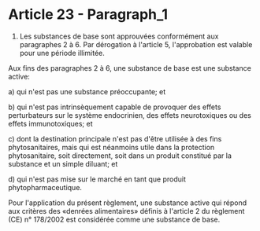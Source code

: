 # Article 23 - Paragraph_1

1. Les substances de base sont approuvées conformément aux paragraphes 2 à 6. Par dérogation à l'article 5, l'approbation est valable pour une période illimitée.

Aux fins des paragraphes 2 à 6, une substance de base est une substance active:

a) qui n'est pas une substance préoccupante; et

b) qui n'est pas intrinsèquement capable de provoquer des effets perturbateurs sur le système endocrinien, des effets neurotoxiques ou des effets immunotoxiques; et

c) dont la destination principale n'est pas d'être utilisée à des fins phytosanitaires, mais qui est néanmoins utile dans la protection phytosanitaire, soit directement, soit dans un produit constitué par la substance et un simple diluant; et

d) qui n'est pas mise sur le marché en tant que produit phytopharmaceutique.

Pour l'application du présent règlement, une substance active qui répond aux critères des «denrées alimentaires» définis à l'article 2 du règlement (CE) n° 178/2002 est considérée comme une substance de base.